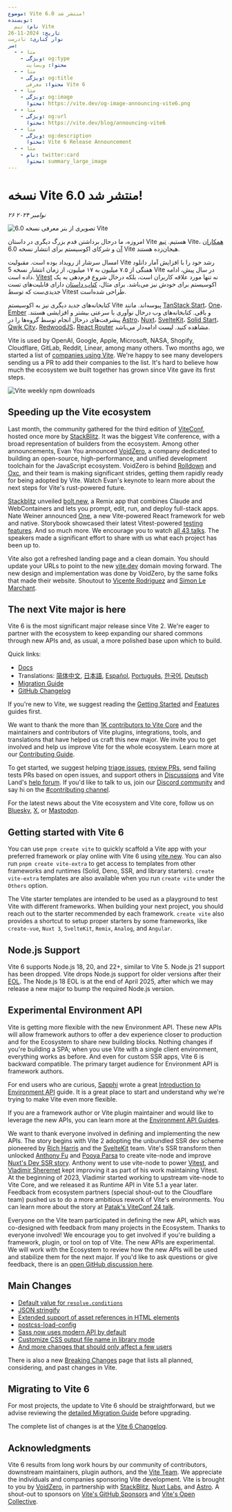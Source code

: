 ```yaml
---
موضوع: Vite 6.0 منتشر شد!
نویسنده:
  نام: تیم Vite
تاریخ: 2024-11-26
نوار کناری: نادرست
سر:
  - - متا
    - ویژگی: og:type
      محتوا: وب‌سایت
  - - متا
    - ویژگی: og:title
      محتوا: معرفی Vite 6
  - - متا
    - ویژگی: og:image
      محتوا: https://vite.dev/og-image-announcing-vite6.png
  - - متا
    - ویژگی: og:url
      محتوا: https://vite.dev/blog/announcing-vite6
  - - متا
    - ویژگی: og:description
      محتوا: Vite 6 Release Announcement
  - - متا
    - نام: twitter:card
      محتوا: summary_large_image
---
```


# ‌‌نسخه Vite 6.0 منتشر شد!

_۲۶ نوامبر ۲۰۲۴_

![تصویری از بنر معرفی نسخه 6.0 Vite](/og-image-announcing-vite6.png)

امروزه، ما درحال برداشتن قدم بزرگ دیگری در داستان Vite هستیم. [تیم](/team) Vite، [همکاران آن](https://github.com/vitejs/vite/graphs/contributors) و شرکای اکوسیستم برای انتشار نسخه 6.0 Vite هیجان‌زده هستند.

امسال سرشار از رویداد بوده است. مقبولیت Vite رشد خود را با افزایش آمار دانلود هفنگی از ۷.۵ میلیون به ۱۷ میلیون، از زمان انتشار نسخه 5 Vite در سال پیش، ادامه داده‌ است. [Vitest](https://vitest.dev) نه‌ تنها مورد علاقه کاربران است، بلکه درحال شروع فرم‌دهی به یک اکوسیستم برای خودش نیز می‌باشد. برای مثال، [کتاب داستان](https://storybook.js.org) دارای قابلیت‌های تست جدیدی‌ست که توسط Vitest طراحی شده‌است.

کتابخانه‌های جدید دیگری نیز به اکوسیستم Vite پیوسه‌اند. مانند [TanStack Start](https://tanstack.com/start)، [One](https://onestack.dev/)، [Ember](https://emberjs.com/) و باقی. کتابخانه‌های وب درحال نوآوری با سرعتی بیشتر و افزایشی هستند. پیشرفت‌های درحال انجام توسط گروه‌ها را در [Astro](https://astro.build/)، [Nuxt](https://nuxt.com/)، [SvelteKit](https://kit.svelte.dev/)، [Solid Start](https://www.solidjs.com/blog/introducing-solidstart)، [Qwik City](https://qwik.builder.io/qwikcity/overview/)، [RedwoodJS](https://redwoodjs.com/)، [React Router](https://reactrouter.com/) مشاهده کنید. لیست ادامه‌دار می‌باشد.



Vite is used by OpenAI, Google, Apple, Microsoft, NASA, Shopify, Cloudflare, GitLab, Reddit, Linear, among many others. Two months ago, we started a list of [companies using Vite](https://github.com/vitejs/companies-using-vite). We're happy to see many developers sending us a PR to add their companies to the list. It's hard to believe how much the ecosystem we built together has grown since Vite gave its first steps.

![Vite weekly npm downloads](/vite6-npm-weekly-downloads.png)

## Speeding up the Vite ecosystem

Last month, the community gathered for the third edition of [ViteConf](https://viteconf.org/24/replay), hosted once more by [StackBlitz](https://stackblitz.com). It was the biggest Vite conference, with a broad representation of builders from the ecosystem. Among other announcements, Evan You announced [VoidZero](https://staging.voidzero.dev/posts/announcing-voidzero-inc), a company dedicated to building an open-source, high-performance, and unified development toolchain for the JavaScript ecosystem. VoidZero is behind [Rolldown](https://rolldown.rs) and [Oxc](https://oxc.rs), and their team is making significant strides, getting them rapidly ready for being adopted by Vite. Watch Evan's keynote to learn more about the next steps for Vite's rust-powered future.

<YouTubeVideo videoId="EKvvptbTx6k?si=EZ-rFJn4pDW3tUvp" />

[Stackblitz](https://stackblitz.com) unveiled [bolt.new](https://bolt.new), a Remix app that combines Claude and WebContainers and lets you prompt, edit, run, and deploy full-stack apps. Nate Weiner announced [One](https://onestack.dev/), a new Vite-powered React framework for web and native. Storybook showcased their latest Vitest-powered [testing features](https://youtu.be/8t5wxrFpCQY?si=PYZoWKf-45goQYDt). And so much more. We encourage you to watch [all 43 talks](https://www.youtube.com/playlist?list=PLqGQbXn_GDmnObDzgjUF4Krsfl6OUKxtp). The speakers made a significant effort to share with us what each project has been up to.

Vite also got a refreshed landing page and a clean domain. You should update your URLs to point to the new [vite.dev](https://vite.dev) domain moving forward. The new design and implementation was done by VoidZero, by the same folks that made their website. Shoutout to [Vicente Rodriguez](https://bento.me/rmoon) and [Simon Le Marchant](https://marchantweb.com/).

## The next Vite major is here

Vite 6 is the most significant major release since Vite 2. We're eager to partner with the ecosystem to keep expanding our shared commons through new APIs and, as usual, a more polished base upon which to build.

Quick links:

- [Docs](/)
- Translations: [简体中文](https://cn.vite.dev/), [日本語](https://ja.vite.dev/), [Español](https://es.vite.dev/), [Português](https://pt.vite.dev/), [한국어](https://ko.vite.dev/), [Deutsch](https://de.vite.dev/)
- [Migration Guide](/guide/migration)
- [GitHub Changelog](https://github.com/vitejs/vite/blob/main/packages/vite/CHANGELOG.md#600-2024-11-26)

If you're new to Vite, we suggest reading the [Getting Started](/guide/) and [Features](/guide/features) guides first.

We want to thank the more than [1K contributors to Vite Core](https://github.com/vitejs/vite/graphs/contributors) and the maintainers and contributors of Vite plugins, integrations, tools, and translations that have helped us craft this new major. We invite you to get involved and help us improve Vite for the whole ecosystem. Learn more at our [Contributing Guide](https://github.com/vitejs/vite/blob/main/CONTRIBUTING.md).

To get started, we suggest helping [triage issues](https://github.com/vitejs/vite/issues), [review PRs](https://github.com/vitejs/vite/pulls), send failing tests PRs based on open issues, and support others in [Discussions](https://github.com/vitejs/vite/discussions) and Vite Land's [help forum](https://discord.com/channels/804011606160703521/1019670660856942652). If you'd like to talk to us, join our [Discord community](http://chat.vite.dev/) and say hi on the [#contributing channel](https://discord.com/channels/804011606160703521/804439875226173480).

For the latest news about the Vite ecosystem and Vite core, follow us on [Bluesky](https://bsky.app/profile/vite.dev), [X](https://twitter.com/vite_js), or [Mastodon](https://webtoo.ls/@vite).

## Getting started with Vite 6

You can use `pnpm create vite` to quickly scaffold a Vite app with your preferred framework or play online with Vite 6 using [vite.new](https://vite.new). You can also run `pnpm create vite-extra` to get access to templates from other frameworks and runtimes (Solid, Deno, SSR, and library starters). `create vite-extra` templates are also available when you run `create vite` under the `Others` option.

The Vite starter templates are intended to be used as a playground to test Vite with different frameworks. When building your next project, you should reach out to the starter recommended by each framework. `create vite` also provides a shortcut to setup proper starters by some frameworks, like `create-vue`, `Nuxt 3`, `SvelteKit`, `Remix`, `Analog`, and `Angular`.

## Node.js Support

Vite 6 supports Node.js 18, 20, and 22+, similar to Vite 5. Node.js 21 support has been dropped. Vite drops Node.js support for older versions after their [EOL](https://endoflife.date/nodejs). The Node.js 18 EOL is at the end of April 2025, after which we may release a new major to bump the required Node.js version.

## Experimental Environment API

Vite is getting more flexible with the new Environment API. These new APIs will allow framework authors to offer a dev experience closer to production and for the Ecosystem to share new building blocks. Nothing changes if you're building a SPA; when you use Vite with a single client environment, everything works as before. And even for custom SSR apps, Vite 6 is backward compatible. The primary target audience for Environment API is framework authors.

For end users who are curious, [Sapphi](https://github.com/sapphi-red) wrote a great [Introduction to Environment API](https://green.sapphi.red/blog/increasing-vites-potential-with-the-environment-api) guide. It is a great place to start and understand why we're trying to make Vite even more flexible.

If you are a framework author or Vite plugin maintainer and would like to leverage the new APIs, you can learn more at the [Environment API Guides](https://main.vite.dev/guide/api-environment).

We want to thank everyone involved in defining and implementing the new APIs. The story begins with Vite 2 adopting the unbundled SSR dev scheme pioneered by [Rich Harris](https://github.com/Rich-Harris) and the [SvelteKit](https://svelte.dev/docs/kit) team. Vite's SSR transform then unlocked [Anthony Fu](https://github.com/antfu/) and [Pooya Parsa](https://github.com/pi0) to create vite-node and improve [Nuxt's Dev SSR story](https://antfu.me/posts/dev-ssr-on-nuxt). Anthony went to use vite-node to power [Vitest](https://vitest.dev), and [Vladimir Sheremet](https://github.com/sheremet-va) kept improving it as part of his work maintaining Vitest. At the beginning of 2023, Vladimir started working to upstream vite-node to Vite Core, and we released it as Runtime API in Vite 5.1 a year later. Feedback from ecosystem partners (special shout-out to the Cloudflare team) pushed us to do a more ambitious rework of Vite's environments. You can learn more about the story at [Patak's ViteConf 24 talk](https://www.youtube.com/watch?v=WImor3HDyqU?si=EZ-rFJn4pDW3tUvp).

Everyone on the Vite team participated in defining the new API, which was co-designed with feedback from many projects in the Ecosystem. Thanks to everyone involved! We encourage you to get involved if you're building a framework, plugin, or tool on top of Vite. The new APIs are experimental. We will work with the Ecosystem to review how the new APIs will be used and stabilize them for the next major. If you'd like to ask questions or give feedback, there is an [open GitHub discussion here](https://github.com/vitejs/vite/discussions/16358).

## Main Changes

- [Default value for `resolve.conditions`](/guide/migration#default-value-for-resolve-conditions)
- [JSON stringify](/guide/migration#json-stringify)
- [Extended support of asset references in HTML elements](/guide/migration#extended-support-of-asset-references-in-html-elements)
- [postcss-load-config](/guide/migration#postcss-load-config)
- [Sass now uses modern API by default](/guide/migration#sass-now-uses-modern-api-by-default)
- [Customize CSS output file name in library mode](/guide/migration#customize-css-output-file-name-in-library-mode)
- [And more changes that should only affect a few users](/guide/migration#advanced)

There is also a new [Breaking Changes](/changes/) page that lists all planned, considering, and past changes in Vite.

## Migrating to Vite 6

For most projects, the update to Vite 6 should be straightforward, but we advise reviewing the [detailed Migration Guide](/guide/migration) before upgrading.

The complete list of changes is at the [Vite 6 Changelog](https://github.com/vitejs/vite/blob/main/packages/vite/CHANGELOG.md#500-2024-11-26).

## Acknowledgments

Vite 6 results from long work hours by our community of contributors, downstream maintainers, plugin authors, and the [Vite Team](/team). We appreciate the individuals and companies sponsoring Vite development. Vite is brought to you by [VoidZero](https://voidzero.dev), in partnership with [StackBlitz](https://stackblitz.com/), [Nuxt Labs](https://nuxtlabs.com/), and [Astro](https://astro.build). A shout-out to sponsors on [Vite's GitHub Sponsors](https://github.com/sponsors/vitejs) and [Vite's Open Collective](https://opencollective.com/vite).
